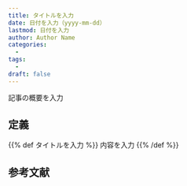```yaml
---
title: タイトルを入力
date: 日付を入力（yyyy-mm-dd）
lastmod: 日付を入力
author: Author Name
categories:
  -
tags:
  -
draft: false
---
```


記事の概要を入力

<!--more-->

## 定義

{{% def タイトルを入力 %}}
内容を入力
{{% /def %}}

## 参考文献
